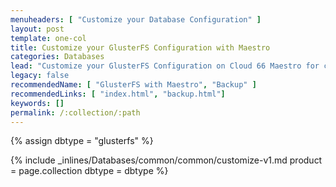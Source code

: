 ```yaml
---
menuheaders: [ "Customize your Database Configuration" ]
layout: post
template: one-col
title: Customize your GlusterFS Configuration with Maestro
categories: Databases
lead: "Customize your GlusterFS Configuration on Cloud 66 Maestro for container stacks"
legacy: false
recommendedName: [ "GlusterFS with Maestro", "Backup" ]
recommendedLinks: [ "index.html", "backup.html"]
keywords: []
permalink: /:collection/:path
---
```


{% assign dbtype = "glusterfs" %}

<a href="#customize-your-database-configuration"></a>{% include _inlines/Databases/common/common/customize-v1.md  product = page.collection dbtype = dbtype %}
